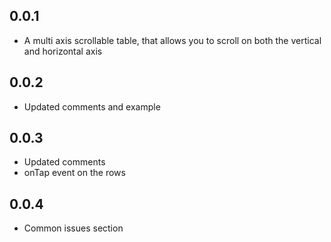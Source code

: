 ## 0.0.1

* A multi axis scrollable table, that allows you to scroll on both the vertical and horizontal axis

## 0.0.2

* Updated comments and example

## 0.0.3

* Updated comments
* onTap event on the rows

## 0.0.4

* Common issues section